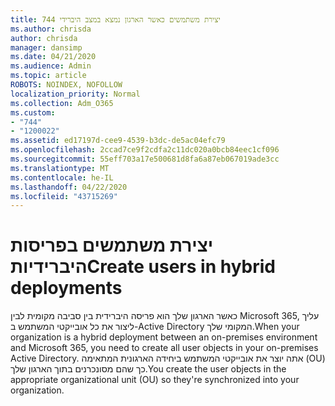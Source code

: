 ```yaml
---
title: 744 יצירת משתמשים כאשר הארגון נמצא במצב היברידי
ms.author: chrisda
author: chrisda
manager: dansimp
ms.date: 04/21/2020
ms.audience: Admin
ms.topic: article
ROBOTS: NOINDEX, NOFOLLOW
localization_priority: Normal
ms.collection: Adm_O365
ms.custom:
- "744"
- "1200022"
ms.assetid: ed17197d-cee9-4539-b3dc-de5ac04efc79
ms.openlocfilehash: 2ccad7ce9f2cdfa2c11dc020a0bcb84eec1cf096
ms.sourcegitcommit: 55eff703a17e500681d8fa6a87eb067019ade3cc
ms.translationtype: MT
ms.contentlocale: he-IL
ms.lasthandoff: 04/22/2020
ms.locfileid: "43715269"
---
```

# <a name="create-users-in-hybrid-deployments"></a><span data-ttu-id="9e08a-102">יצירת משתמשים בפריסות היברידיות</span><span class="sxs-lookup"><span data-stu-id="9e08a-102">Create users in hybrid deployments</span></span>

<span data-ttu-id="9e08a-103">כאשר הארגון שלך הוא פריסה היברידית בין סביבה מקומית לבין Microsoft 365, עליך ליצור את כל אובייקטי המשתמש ב-Active Directory המקומי שלך.</span><span class="sxs-lookup"><span data-stu-id="9e08a-103">When your organization is a hybrid deployment between an on-premises environment and Microsoft 365, you need to create all user objects in your on-premises Active Directory.</span></span> <span data-ttu-id="9e08a-104">אתה יוצר את אובייקטי המשתמש ביחידה הארגונית המתאימה (OU) כך שהם מסונכרנים בתוך הארגון שלך.</span><span class="sxs-lookup"><span data-stu-id="9e08a-104">You create the user objects in the appropriate organizational unit (OU) so they're synchronized into your organization.</span></span>
